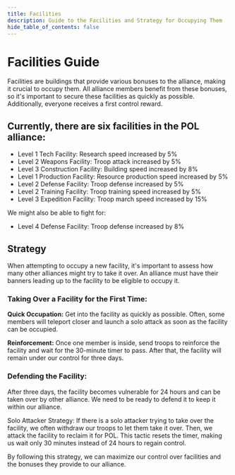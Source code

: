 ```yaml
---
title: Facilities
description: Guide to the Facilities and Strategy for Occupying Them
hide_table_of_contents: false
---
```


# Facilities Guide

Facilities are buildings that provide various bonuses to the alliance, making it crucial to occupy them. All alliance members benefit from these bonuses, so it's important to secure these facilities as quickly as possible. Additionally, everyone receives a first control reward.

## Currently, there are six facilities in the POL alliance:

* Level 1 Tech Facility: Research speed increased by 5%
* Level 2 Weapons Facility: Troop attack increased by 5%
* Level 3 Construction Facility: Building speed increased by 8%
* Level 1 Production Facility: Resource production speed increased by 5%
* Level 2 Defense Facility: Troop defense increased by 5%
* Level 2 Training Facility: Troop training speed increased by 5%
* Level 3 Expedition Facility: Troop march speed increased by 15%

We might also be able to fight for:

* Level 4 Defense Facility: Troop defense increased by 8%

## Strategy

When attempting to occupy a new facility, it's important to assess how many other alliances might try to take it over. An alliance must have their banners leading up to the facility to be eligible to occupy it.

### Taking Over a Facility for the First Time:
**Quick Occupation:**
Get into the facility as quickly as possible. Often, some members will teleport closer and launch a solo attack as soon as the facility can be occupied.

**Reinforcement:**
Once one member is inside, send troops to reinforce the facility and wait for the 30-minute timer to pass. After that, the facility will remain under our control for three days.

### Defending the Facility:
After three days, the facility becomes vulnerable for 24 hours and can be taken over by other alliance. We need to be ready to defend it to keep it within our alliance.

Solo Attacker Strategy: If there is a solo attacker trying to take over the facility, we often withdraw our troops to let them take it over. Then, we attack the facility to reclaim it for POL. This tactic resets the timer, making us wait only 30 minutes instead of 24 hours to regain control.


By following this strategy, we can maximize our control over facilities and the bonuses they provide to our alliance.